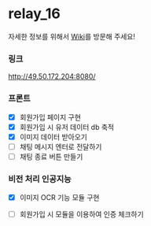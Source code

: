 # relay_16

자세한 정보를 위해서 [Wiki](https://github.com/boostcamp-2020/relay_16/wiki)를 방문해 주세요!

### 링크
http://49.50.172.204:8080/

### 프론트
- [X] 회원가입 페이지 구현
- [X] 회원가입 시 유저 데이터 db 축적
- [X] 이미지 데이터 받아오기
- [ ] 채팅 메시지 엔터로 전달하기
- [ ] 채팅 종료 버튼 만들기

### 비전 처리 인공지능
- [X] 이미지 OCR 기능 모듈 구현
- [ ] 회원가입 시 모듈을 이용하여 인증 체크하기

